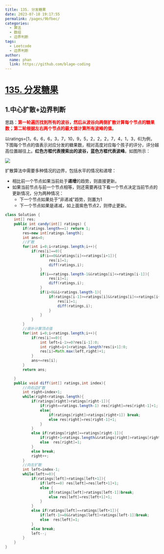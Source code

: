 ```yaml
---
title: 135. 分发糖果
date: 2023-07-18 19:17:55
permalink: /pages/9bfbec/
categories:
  - 算法
  - 数组
  - 边界判断
tags:
  - Leetcode
  - 边界判断
author: 
  name: phan
  link: https://github.com/blage-coding
---
```

# [135. 分发糖果](https://leetcode.cn/problems/candy/)

## 1.中心扩散+边界判断

思路：<font color="red">**第一轮遍历找到所有的波谷，然后从波谷向两侧扩散计算每个节点的糖果数；第二轮根据左右两个节点的最大值计算所有波峰的值**</font>。

以ratings=\[1，6，6，6，3，7，10，9，5，2，2，2，7，4，1，3，6\]为例，下图每个节点的值表示对应分发的糖果数，相对高度对应每个孩子的评分，评分越高位置越往上。**红色方框代表搜索出的波谷，蓝色方框代表波峰**。如图所示：

![](https://jsd.cdn.zzko.cn/gh/blage-coding/picx-images-hosting@master/20230718/image.j8ii46zipbc.webp)

扩散算法中需要多种情况的边界，包括水平的情况和递增：

- 相比前一个节点如果当前处于**递增**的趋势，则直接更新。
- 如果当前节点与前一个节点相等，则还需要再往下看一个节点决定当前节点的更新情况，分为两种情况：
  - 下一个节点如果处于“非递减”趋势，则置为1
  - 下一个节点如果是递减，如上面紫色节点2，则停止更新。

```java
class Solution {
    int[] res;
    public int candy(int[] ratings) {
        if(ratings.length==1) return 1;
        res=new int[ratings.length];
        int ans=0;
        //扩散
        for(int i=0;i<ratings.length;i++){
            if(res[i]==0){
                if(i==0&&ratings[i]<=ratings[i+1]){
                    res[i]=1;
                    diff(ratings,i);
                }
                if(i==ratings.length-1&&ratings[i]<=ratings[i-1]){
                    res[i]=1;
                    diff(ratings,i);
                }
                if(i>0&&i<ratings.length-1){
                    if(ratings[i-1]>=ratings[i]&&ratings[i]<=ratings[i+1]){
                        res[i]=1;
                        diff(ratings,i);
                    }
                }
            }
        }
        //填补计算顶点值
        for(int i=0;i<ratings.length;i++){
            if(res[i]==0){
                int left=i-1>=0?res[i-1]:0;
                int right=i+1<ratings.length?res[i+1]:0;
                res[i]=Math.max(left,right)+1;
            }
            ans+=res[i];
        }
        return ans;

    }
    public void diff(int[] ratings,int index){
        //向右边扩散
        int right=index+1;
        while(right<ratings.length){
            if(ratings[right]>ratings[right-1]){
                if(right==ratings.length-1) res[right]=res[right-1]+1;
                else{
                    if(ratings[right]>ratings[right+1]) break;
                    else res[right]=res[right-1]+1;
                }
            }
            else if(ratings[right]==ratings[right-1]){
                if(right+1<ratings.length&&ratings[right]>ratings[right+1])break;
                else  res[right]=1;
            }
            else break;
            right++;
        }
        //向左扩散
        int left=index-1;
        while(left>=0){
            if(ratings[left]>ratings[left+1]){
                if(left==0) res[left]=res[left+1]+1;
                else {
                    if(ratings[left]>ratings[left-1])break;
                    else res[left]=res[left+1]+1;
                }
            }
            else if(ratings[left]==ratings[left+1]){
                if(left-1>=0&&ratings[left]>ratings[left-1])break;
                else  res[left]=1;
            }
            else break;
            left--;
        }
    }
}
```

